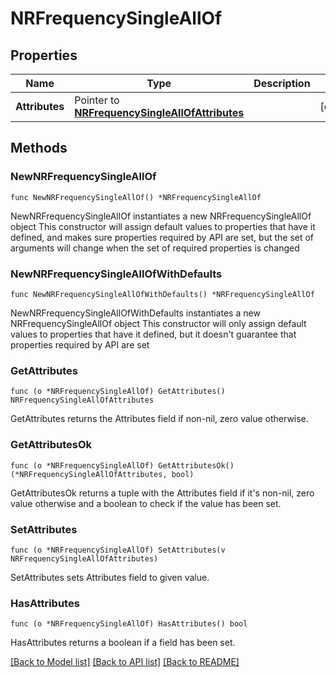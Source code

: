 # NRFrequencySingleAllOf

## Properties

Name | Type | Description | Notes
------------ | ------------- | ------------- | -------------
**Attributes** | Pointer to [**NRFrequencySingleAllOfAttributes**](NRFrequencySingleAllOfAttributes.md) |  | [optional] 

## Methods

### NewNRFrequencySingleAllOf

`func NewNRFrequencySingleAllOf() *NRFrequencySingleAllOf`

NewNRFrequencySingleAllOf instantiates a new NRFrequencySingleAllOf object
This constructor will assign default values to properties that have it defined,
and makes sure properties required by API are set, but the set of arguments
will change when the set of required properties is changed

### NewNRFrequencySingleAllOfWithDefaults

`func NewNRFrequencySingleAllOfWithDefaults() *NRFrequencySingleAllOf`

NewNRFrequencySingleAllOfWithDefaults instantiates a new NRFrequencySingleAllOf object
This constructor will only assign default values to properties that have it defined,
but it doesn't guarantee that properties required by API are set

### GetAttributes

`func (o *NRFrequencySingleAllOf) GetAttributes() NRFrequencySingleAllOfAttributes`

GetAttributes returns the Attributes field if non-nil, zero value otherwise.

### GetAttributesOk

`func (o *NRFrequencySingleAllOf) GetAttributesOk() (*NRFrequencySingleAllOfAttributes, bool)`

GetAttributesOk returns a tuple with the Attributes field if it's non-nil, zero value otherwise
and a boolean to check if the value has been set.

### SetAttributes

`func (o *NRFrequencySingleAllOf) SetAttributes(v NRFrequencySingleAllOfAttributes)`

SetAttributes sets Attributes field to given value.

### HasAttributes

`func (o *NRFrequencySingleAllOf) HasAttributes() bool`

HasAttributes returns a boolean if a field has been set.


[[Back to Model list]](../README.md#documentation-for-models) [[Back to API list]](../README.md#documentation-for-api-endpoints) [[Back to README]](../README.md)



